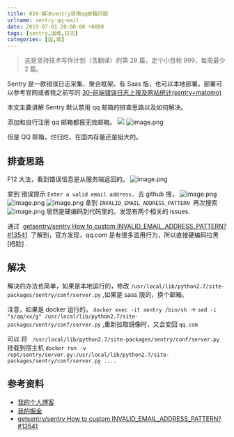 ```yaml
---
title: 029-解决sentry禁用qq邮箱问题
urlname: sentry-qq-mail
date: 2019-07-01 20:00:00 +0800
tags: [sentry,运维,日志]
categories: [运,维]
---
```


> 这是坚持技术写作计划（含翻译）的第 29 篇，定个小目标 999，每周最少 2 篇。

Sentry 是一款错误日志采集、聚合框架。有 Saas 版，也可以本地部署。部署可以参考官网或者我之前写的 [30-前端错误日志上报及网站统计(sentry+matomo)](https://anjia0532.github.io/2019/07/07/sentry-and-matomo-install/)

本文主要讲解 Sentry 默认禁用 qq 邮箱的排查思路以及如何解决。

添加和自行注册 qq 邮箱都报无效邮箱。
![](https://cdn.nlark.com/yuque/0/2019/png/226273/1561966878110-16806fe5-58ff-4d1d-8287-933328fd8819.png#align=left&display=inline&height=240&originHeight=456&originWidth=1418&size=0&status=done&width=746)
![image.png](https://cdn.nlark.com/yuque/0/2019/png/226273/1561967139251-c939294d-9ed6-4301-8c4b-c51719989847.png#align=left&display=inline&height=382&name=image.png&originHeight=382&originWidth=633&size=27110&status=done&width=633)

但是 QQ 邮箱，烂归烂，在国内存量还是挺大的。

<!-- more -->

## 排查思路

F12 大法，看到错误信息是从服务端返回的。
![image.png](https://cdn.nlark.com/yuque/0/2019/png/226273/1561967659211-59f1fb29-96aa-4625-bead-5d07788aa142.png#align=left&display=inline&height=525&name=image.png&originHeight=525&originWidth=1144&size=76127&status=done&width=1144)

拿到 错误提示 `Enter a valid email address.`  去 github 搜，
![image.png](https://cdn.nlark.com/yuque/0/2019/png/226273/1561968321654-bdbf1381-1e9c-43aa-b7f8-0c612ce52933.png#align=left&display=inline&height=806&name=image.png&originHeight=806&originWidth=822&size=89255&status=done&width=822)
![image.png](https://cdn.nlark.com/yuque/0/2019/png/226273/1561968360680-7a687c4f-93d4-4ea6-97c9-ecad24a46ed8.png#align=left&display=inline&height=159&name=image.png&originHeight=159&originWidth=426&size=16407&status=done&width=426)
![image.png](https://cdn.nlark.com/yuque/0/2019/png/226273/1561968410999-fdcfeef4-7f04-461e-b3a6-a697a83ae7e2.png#align=left&display=inline&height=109&name=image.png&originHeight=109&originWidth=596&size=8716&status=done&width=596)
拿到 `INVALID_EMAIL_ADDRESS_PATTERN`  再次搜索
![image.png](https://cdn.nlark.com/yuque/0/2019/png/226273/1561968483952-2f2b929e-e20a-4cff-999c-8a8f877f1f5a.png#align=left&display=inline&height=514&name=image.png&originHeight=514&originWidth=1080&size=60182&status=done&width=1080)
居然是硬编码到代码里的。发现有两个相关的 issues.

通过  [getsentry/sentry How to custom INVALID_EMAIL_ADDRESS_PATTERN? #13541](https://github.com/getsentry/sentry/issues/13541)  了解到，官方发现，qq.com 是有很多滥用行为，所以直接硬编码拉黑 [捂脸] .

## 解决

解决的办法也简单，如果是本地运行的，修改 `/usr/local/lib/python2.7/site-packages/sentry/conf/server.py` ,如果是 sass 版的，换个邮箱。

注意，如果是 docker 运行的， `docker exec -it sentry /bin/sh`  -> `sed -i "s/qq/xx/g" /usr/local/lib/python2.7/site-packages/sentry/conf/server.py` ,重新拉取镜像时，又会变回 `qq.com`

可以 将   `/usr/local/lib/python2.7/site-packages/sentry/conf/server.py`  挂载到宿主机 `docker run -v /opt/sentry/server.py:/usr/local/lib/python2.7/site-packages/sentry/conf/server.py ....`

## 参考资料

- [我的个人博客](https://anjia0532.github.io/2019/07/07/sentry-and-matomo-install/)
- [我的掘金](https://juejin.im/post/5d22029b6fb9a07ecd3d7f25)
- [getsentry/sentry How to custom INVALID_EMAIL_ADDRESS_PATTERN? #13541](https://github.com/getsentry/sentry/issues/13541)
